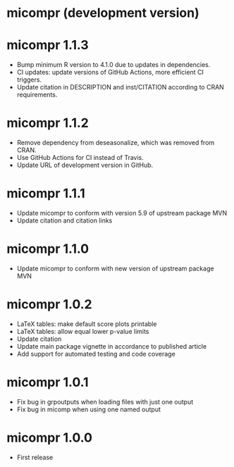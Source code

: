 # micompr (development version)

# micompr 1.1.3

* Bump minimum R version to 4.1.0 due to updates in dependencies.
* CI updates: update versions of GitHub Actions, more efficient CI triggers.
* Update citation in DESCRIPTION and inst/CITATION according to CRAN
  requirements.

# micompr 1.1.2

* Remove dependency from deseasonalize, which was removed from CRAN.
* Use GitHub Actions for CI instead of Travis.
* Update URL of development version in GitHub.

# micompr 1.1.1

* Update micompr to conform with version 5.9 of upstream package MVN
* Update citation and citation links

# micompr 1.1.0

* Update micompr to conform with new version of upstream package MVN

# micompr 1.0.2

* LaTeX tables: make default score plots printable
* LaTeX tables: allow equal lower p-value limits
* Update citation
* Update main package vignette in accordance to published article
* Add support for automated testing and code coverage

# micompr 1.0.1

* Fix bug in grpoutputs when loading files with just one output
* Fix bug in micomp when using one named output

# micompr 1.0.0

* First release
